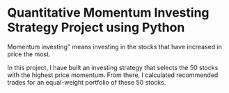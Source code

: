 # Quantitative Momentum Investing Strategy Project using Python

Momentum investing" means investing in the stocks that have increased in price the most.

In this project, I have built an investing strategy that selects the 50 stocks with the highest price momentum. From there, I calculated recommended trades for an equal-weight portfolio of these 50 stocks.
